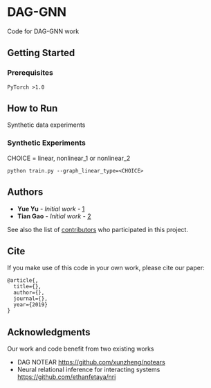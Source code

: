 # DAG-GNN

Code for DAG-GNN work

## Getting Started

### Prerequisites

```
PyTorch >1.0
```


## How to Run 

Synthetic data experiments 

### Synthetic Experiments

CHOICE = linear, nonlinear_1 or nonlinear_2 

```
python train.py --graph_linear_type=<CHOICE>
```


## Authors

* **Yue Yu** - *Initial work* - [1](https://github.com/fishmoon1234)
* **Tian Gao** - *Initial work* - [2](https://github.com/skypea)


See also the list of [contributors](https://github.com/your/project/contributors) who participated in this project.

## Cite

If you make use of this code in your own work, please cite our paper:

```
@article{,
  title={},
  author={},
  journal={},
  year={2019}
}
```


## Acknowledgments
Our work and code benefit from  two existing works

* DAG NOTEAR https://github.com/xunzheng/notears
* Neural relational inference for interacting systems https://github.com/ethanfetaya/nri



